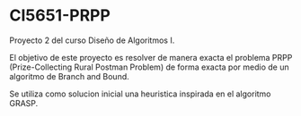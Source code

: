 # CI5651-PRPP
Proyecto 2 del curso Diseño de Algoritmos I. 

El objetivo de este proyecto es resolver de manera exacta el problema PRPP (Prize-Collecting Rural
Postman Problem) de forma exacta por medio de un algoritmo de Branch and Bound.

Se utiliza como solucion inicial una heuristica inspirada en el algoritmo GRASP.
